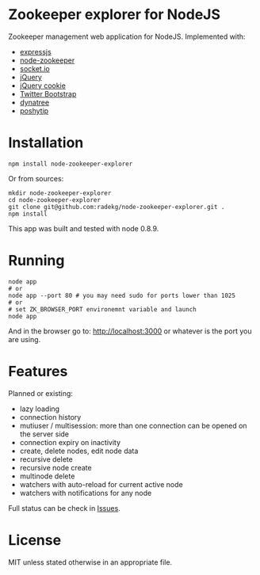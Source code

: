 # Zookeeper explorer for NodeJS

Zookeeper management web application for NodeJS. Implemented with:

- [expressjs](http://expressjs.com/)
- [node-zookeeper](https://github.com/yfinkelstein/node-zookeeper)
- [socket.io](http://socket.io)
- [jQuery](http://jquery.com)
- [jQuery cookie](https://github.com/carhartl/jquery-cookie)
- [Twitter Bootstrap](http://twitter.github.com/bootstrap/)
- [dynatree](http://code.google.com/p/dynatree/)
- [poshytip](https://github.com/vadikom/poshytip)

# Installation

    npm install node-zookeeper-explorer

Or from sources:

    mkdir node-zookeeper-explorer
    cd node-zookeeper-explorer
    git clone git@github.com:radekg/node-zookeeper-explorer.git .
    npm install

This app was built and tested with node 0.8.9.

# Running

    node app
    # or
    node app --port 80 # you may need sudo for ports lower than 1025
    # or
    # set ZK_BROWSER_PORT environemnt variable and launch
    node app

And in the browser go to: [http://localhost:3000](http://localhost:3000) or whatever is the port you are using.

# Features

Planned or existing:

- lazy loading
- connection history
- mutiuser / multisession: more than one connection can be opened on the server side
- connection expiry on inactivity
- create, delete nodes, edit node data
- recursive delete
- recursive node create
- multinode delete
- watchers with auto-reload for current active node
- watchers with notifications for any node

Full status can be check in [Issues](https://github.com/radekg/node-zookeeper-explorer/issues?state=open).

# License

MIT
unless stated otherwise in an appropriate file.
